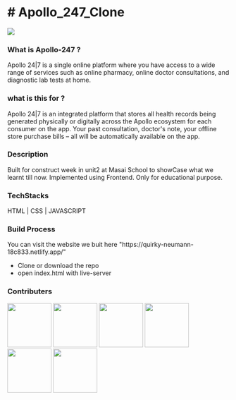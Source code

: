 <h1># Apollo_247_Clone</h1>

<a href = "https://quirky-neumann-18c833.netlify.app/"/><img src = "https://encrypted-tbn0.gstatic.com/images?q=tbn:ANd9GcR6QK0aPcfckZTZxdIXQGUPzC86EslO4dEFbA&usqp=CAU" /> </a>


<h3>What is Apollo-247 ?</h3>

<p>Apollo 24|7 is a single online platform where you have access to a wide range of services such as online pharmacy, online doctor consultations, and diagnostic lab tests at home.</p>

<h3>what is this for ? </h3>

<p>Apollo 24|7 is an integrated platform that stores all health records being generated physically or digitally across the Apollo ecosystem for each consumer on the app. Your past consultation, doctor's note, your offline store purchase bills – all will be automatically available on the app.</p>

<h3>Description</h3>

<p>Built for construct week in unit2 at Masai School to showCase what we learnt till now. Implemented using Frontend. Only for educational purpose.</p>

<h3>TechStacks</h3>

<p> HTML | CSS | JAVASCRIPT</p>



<h3>Build Process</h3>

<p> You can visit the website we buit here "https://quirky-neumann-18c833.netlify.app/" </p>

<ul>
  <li>Clone or download the repo</li>
  <li>open index.html with live-server</li>
  
  
  </ul>

<h3>Contributers</h3>

<a href = "https://github.com/SakethReddy1111"><img src = "https://avatars.githubusercontent.com/u/95850230?v=4" width=100px/></a>
<a href = "https://github.com/Gourav1221"><img src = "https://avatars.githubusercontent.com/u/90262724?v=4"  width=100px/></a>
<a href = "https://github.com/Shubhamfw13"><img src = "https://avatars.githubusercontent.com/u/96097766?v=4"  width=100px/></a>
<a href = "https://github.com/tanishaa17"><img src = "https://avatars.githubusercontent.com/u/96083845?v=4"  width=100px/></a>
<a href = "https://github.com/saikiran11461"><img src = "https://avatars.githubusercontent.com/u/70562454?v=4"  width=100px/></a>
<a href = "https://github.com/saurabhchanchal"><img src = "https://avatars.githubusercontent.com/u/96104633?v=4"  width=100px/></a>


